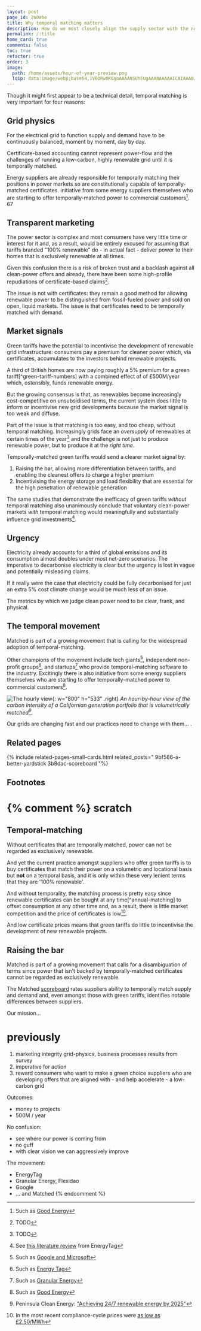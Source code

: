 ```yaml
---
layout: post
page_id: 2a0abe
title: Why temporal matching matters
description: How do we most closely align the supply sector with the needs of a low-carbon grid?
permalink: /:title
home_card: true
comments: false
toc: true
refactor: true
order: 3
image:
  path: /home/assets/hour-of-year-preview.png
  lqip: data:image/webp;base64,iVBORw0KGgoAAAANSUhEUgAAABAAAAAICAIAAAB/FOjAAAAA9UlEQVR4nC3DWVLcQBAE0Kylu6VZOAPH51Q+AQEOkMWMWpXJj1/Esz9vr0fDz7B99X3Ys3mFwSyKbao/tT60PrkeGqe6lHv4w30z+1Zs9Ef5KRcQZC8M8gLevGbwCpLKr8w9/K/Fp/LrjF0+zQG41EuLeEe9+HnkSasSc0v/9vjw9q72yfynmDDBQmzUKu44p7sDzeVSzvDD/Md8R2yMzfKQCUh4l4hqpgt4uE9ZAekuAxwA9D9ggAFuSimNDUoooQCyQ904jItxAadVmAHo0Kq6o15QN9VVtYoDzC4NcIDDuaCmWZgZNMCreGfddd50XlSL2MVfIX2ozaLIFREAAAAASUVORK5CYII=
---
```


Though it might first appear to be a technical detail, temporal matching is very important for four reasons:

## Grid physics
For the electrical grid to function supply and demand have to be continuously balanced, moment by moment, day by day.

Certificate-based accounting cannot represent power-flow and the challenges of running a low-carbon, highly renewable grid until it is temporally matched.

Energy suppliers are already responsible for temporally matching their positions in power markets so are constitutionally capable of temporally-matched certificates.
 initiative from some      energy suppliers themselves who are starting to offer temporally-matched power to commercial customers[^good-energy].
 67
## Transparent marketing
The power sector is complex and most consumers have very little time or interest for it and, as a result, would be entirely excused for assuming that tariffs branded "100% renewable" do - in actual fact - deliver power to their homes that is exclusively renewable at all times.

Given this confusion there is a risk of broken trust and a backlash against all clean-power offers and already, there have been some high-profile repudiations of certificate-based claims[^repudiations].

[^repudiations]: TODO

The issue is not with certificates: they remain a good method for allowing renewable power to be distinguished from fossil-fueled power and sold on open, liquid markets. The issue is that certificates need to be temporally matched with demand.

## Market signals
Green tariffs have the potential to incentivise the development of renewable grid infrastructure: consumers pay a premium for cleaner power which, via certificates, accumulates to the investors behind renewable projects.

A third of British homes are now paying roughly a 5% premium for a green tariff[^green-tariff-numbers] with a combined effect of of £500M/year which, ostensibly, funds renewable energy.

But the growing consensus is that, as renewables become increasingly cost-competitive on unsubsidised terms, the current system does little to inform or incentivise new grid developments because the market signal is too weak and diffuse.

Part of the issue is that matching is too easy, and too cheap, without temporal matching. Increasingly grids face an _oversupply_ of renewables at certain times of the year[^curtailment] and the challenge is not just to produce renewable power, but to produce it at the _right time_.

[^curtailment]: TODO

Temporally-matched green tariffs would send a clearer market signal by:
1. Raising the bar, allowing more differentiation between tariffs, and enabling the cleanest offers to charge a higher premium
2. Incentivising the energy storage and load flexibility that are essential for the high penetration of renewable generation

The same studies that demonstrate the inefficacy of green tariffs _without_ temporal matching also unanimously conclude that voluntary clean-power markets _with_ temporal matching would meaningfully and substantially influence grid investments[^energy-tag-additionality].

[^energy-tag-additionality]: See [this literature review](https://energytag.org/impact-scientific-consensus-on-the-benefits-of-granular-accounting) from EnergyTag

<!-- TODO: semantics: green tariffs -> voluntary low-carbon tariffs -->

## Urgency
Electricity already accounts for a third of global emissions and its consumption almost doubles under most net-zero scenarios. The imperative to decarbonise electricity is clear but the urgency is lost in vague and potentially misleading claims.

If it really were the case that electricity could be fully decarbonised for just an extra 5% cost climate change would be much less of an issue.

The metrics by which we judge clean power need to be clear, frank, and physical.

## The temporal movement
Matched is part of a growing movement that is calling for the widespread adoption of temporal-matching.

Other champions of the movement include tech giants[^google-microsoft], independent non-profit groups[^energy-tag], and startups[^granular-energy] who provide temporal-matching software to the industry. Excitingly there is also initiative from some energy suppliers themselves who are starting to offer temporally-matched power to commercial customers[^good-energy].

![The hourly view](/home/assets/hour-of-year.png){: w="800" h="533" .right}
_An hour-by-hour view of the carbon intensity of a Californian generation portfolio that is volumetrically matched[^peninsula-clean-energy]._

[^peninsula-clean-energy]: Peninsula Clean Energy: ["Achieving 24/7 renewable energy by 2025"](https://www.peninsulacleanenergy.com/wp-content/uploads/2023/01/24-7-white-paper-2023.pdf)

Our grids are changing fast and our practices need to change with them... <and it will be exciting to see where we end up>.

[^google-microsoft]: Such as [Google and Microsoft](https://www.canarymedia.com/articles/clean-energy/google-and-others-have-committed-to-24-7-carbon-free-energy-what-does-that-mean)
[^energy-tag]: Such as [Energy Tag](https://energytag.org/#top)
[^granular-energy]: Such as [Granular Energy](https://www.granular-energy.com/)
[^good-energy]: Such as [Good Energy](https://www.goodenergy.co.uk/business/insights/hourly-energy-matching-a-groundbreaking-service-for-good-energy-business-customers/)

## Related pages
{% include related-pages-small-cards.html related_posts="
  9bf586-a-better-yardstick
  3b8dac-scoreboard
"%}

## Footnotes


{% comment %}
scratch
====================

## Temporal-matching
Without certificates that are temporally matched, power can not be regarded as exclusively renewable.

And yet the current practice amongst suppliers who offer green tariffs is to buy certificates that match their power on a volumetric and locational basis but **not** on a temporal basis, and it is only within these very lenient terms that they are '100% renewable'.

And without temporality, the matching process is pretty easy since renewable certificates can be bought at any time[^annual-matching] to offset consumption at any other time and, as a result, there is little market competition and the price of certificates is low[^certificate-prices].

And low certificate prices means that green tariffs do little to incentivise the development of new renewable projects.


[^certificate-prices]: In the most recent compliance-cycle prices were [as low as £2.50/MWh](https://montelnews.com/news/7de0555e-2427-4726-9fc9-c7bd7560d10b/uk-rego-prices-slump-80-ahead-of-compliance-deadline)
## Raising the bar
Matched is part of a growing movement that calls for a disambiguation of terms since power that isn't backed by temporally-matched certificates cannot be regarded as exclusively renewable.

<!-- TODO: have a page on the temporal-matching movement -->

The Matched [scoreboard](/scoreboard) rates suppliers ability to temporally match supply and demand and, even amongst those with green tariffs, identifies notable differences between suppliers.

Our mission...




previously
====================

1. marketing integrity
  grid-physics, business processes
  results from survey
2. imperative for action
3. reward
    consumers who want to make a green choice
    suppliers who are developing offers that are aligned with - and help accelerate - a low-carbon grid

Outcomes:
- money to projects
- 500M / year

No confusion:
- see where our power is coming from
- no guff
- with clear vision we can aggressively improve

The movement:
- EnergyTag
- Granular Energy, Flexidao
- Google
- ... and Matched
{% endcomment %}
